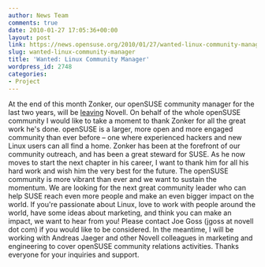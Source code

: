 ```yaml
---
author: News Team
comments: true
date: 2010-01-27 17:05:36+00:00
layout: post
link: https://news.opensuse.org/2010/01/27/wanted-linux-community-manager/
slug: wanted-linux-community-manager
title: 'Wanted: Linux Community Manager'
wordpress_id: 2748
categories:
- Project
---
```


At the end of this month Zonker, our openSUSE community manager for the last two years, will be [leaving](http://www.dissociatedpress.net/2010/01/25/so-long-and-thanks-for-all-the-geekos/) Novell. On behalf of the whole openSUSE community I would like to take a moment to thank Zonker for all the great work he's done. openSUSE is a larger, more open and more engaged community than ever before – one where experienced hackers and new Linux users can all find a home. Zonker has been at the forefront of our community outreach, and has been a great steward for SUSE. As he now moves to start the next chapter in his career, I want to thank him for all his hard work and wish him the very best for the future.
The openSUSE community is more vibrant than ever and we want to sustain the momentum. We are looking for the next great community leader who can help SUSE reach even more people and make an even bigger impact on the world. If you're passionate about Linux, love to work with people around the world, have some ideas about marketing, and think you can make an impact, we want to hear from you! Please contact Joe Goss (jgoss at novell dot com) if you would like to be considered.
In the meantime, I will be working with Andreas Jaeger and other Novell colleagues in marketing and engineering to cover openSUSE community relations activities. Thanks everyone for your inquiries and support.
